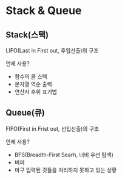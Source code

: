 # Stack & Queue

## Stack(스택)

LIFO(Last in First out, 후입선출)의 구조

언제 사용?

- 함수의 콜 스택
- 문자열 역순 출력
- 연산자 후위 표기법

## Queue(큐)

FIFO(First in Frist out, 선입선출)의 구조

언제 사용?

- BFS(Breadth-First Searh, 너비 우선 탐색)
- 버퍼
- 마구 입력된 것들을 처리하지 못하고 있는 상황
